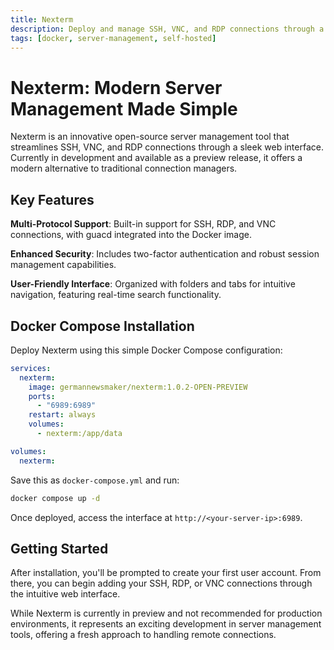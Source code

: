 ```yaml
---
title: Nexterm
description: Deploy and manage SSH, VNC, and RDP connections through a sleek web interface using Docker.
tags: [docker, server-management, self-hosted]
---
```


# Nexterm: Modern Server Management Made Simple

Nexterm is an innovative open-source server management tool that streamlines SSH, VNC, and RDP connections through a sleek web interface. Currently in development and available as a preview release, it offers a modern alternative to traditional connection managers.

## Key Features

**Multi-Protocol Support**: Built-in support for SSH, RDP, and VNC connections, with guacd integrated into the Docker image.

**Enhanced Security**: Includes two-factor authentication and robust session management capabilities.

**User-Friendly Interface**: Organized with folders and tabs for intuitive navigation, featuring real-time search functionality.

## Docker Compose Installation

Deploy Nexterm using this simple Docker Compose configuration:

```yaml
services:
  nexterm:
    image: germannewsmaker/nexterm:1.0.2-OPEN-PREVIEW
    ports:
      - "6989:6989"
    restart: always
    volumes:
      - nexterm:/app/data

volumes:
  nexterm:
```

Save this as `docker-compose.yml` and run:

```bash
docker compose up -d
```

Once deployed, access the interface at `http://<your-server-ip>:6989`.

## Getting Started

After installation, you'll be prompted to create your first user account. From there, you can begin adding your SSH, RDP, or VNC connections through the intuitive web interface.

While Nexterm is currently in preview and not recommended for production environments, it represents an exciting development in server management tools, offering a fresh approach to handling remote connections.